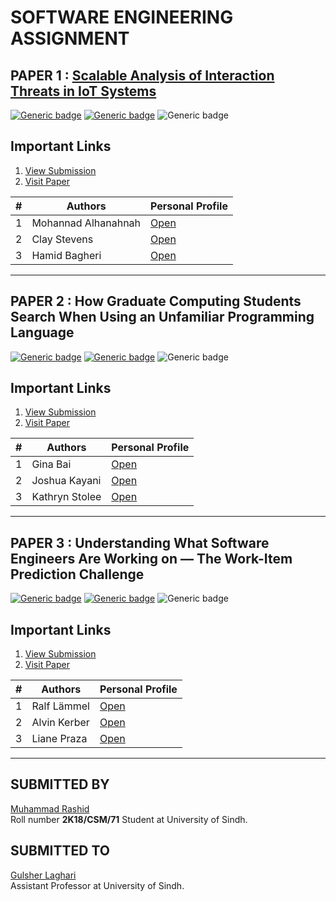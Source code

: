 # SOFTWARE ENGINEERING ASSIGNMENT

## PAPER 1 : [Scalable Analysis of Interaction Threats in IoT Systems](https://github.com/talanirashid/SoftwareEng-Assignment/tree/master/Paper1 "View Submission")

[![Generic badge](https://img.shields.io/badge/Conference-ISSTA%202020-orange.svg)](https://conf.researchr.org/home/issta-2020) [![Generic badge](https://img.shields.io/badge/Track-Technical%20Papers-orange.svg)](https://conf.researchr.org/track/issta-2020/issta-2020-papers) ![Generic badge](https://img.shields.io/badge/When-Tue%2021%20Jul%202020%2013%3A50%20--%2014%3A10-orange.svg)

## Important Links
  
1. [View Submission](https://github.com/talanirashid/SoftwareEng-Assignment/tree/master/Paper1)
2. [Visit Paper](https://conf.researchr.org/details/issta-2020/issta-2020-papers/37/Scalable-Analysis-of-Interaction-Threats-in-IoT-Systems)

|#  |Authors | Personal Profile |
|---|--------|------------------|
|1  | Mohannad Alhanahnah | [Open](https://conf.researchr.org/profile/issta-2020/mohannadalhanahnah)|
|2  | Clay Stevens | [Open](https://conf.researchr.org/profile/issta-2020/claystevens)|
|3  | Hamid Bagheri | [Open](https://conf.researchr.org/profile/issta-2020/hamidbagheri)|

---

## PAPER 2 : How Graduate Computing Students Search When Using an Unfamiliar Programming Language

[![Generic badge](https://img.shields.io/badge/Conference-ICSE%202020-orange.svg)](https://2020.icse-conferences.org/) [![Generic badge](https://img.shields.io/badge/Track-ICPC%20Research-orange.svg)](https://conf.researchr.org/track/icpc-2020/icpc-2020-research?track=ICPC%20Research) ![Generic badge](https://img.shields.io/badge/When-Tue%2014%20Jul%202020%2015%3A00%20--%2015%3A12-orange.svg)

## Important Links

1. [View Submission](https://github.com/talanirashid/SoftwareEng-Assignment/tree/master/Paper2)
2. [Visit Paper](https://conf.researchr.org/details/icpc-2020/icpc-2020-research/3/How-Graduate-Computing-Students-Search-When-Using-an-Unfamiliar-Programming-Language)

|# |Authors | Personal Profile |
|---|---|---|
|1  | Gina Bai | [Open](https://conf.researchr.org/profile/icpc-2020/ginabai)|
|2  | Joshua Kayani | [Open](https://conf.researchr.org/profile/icpc-2020/joshuakayani)|
|3  | Kathryn Stolee | [Open](https://conf.researchr.org/profile/icpc-2020/kathrynstolee)|

---

## PAPER 3 : Understanding What Software Engineers Are Working on — The Work-Item Prediction Challenge

[![Generic badge](https://img.shields.io/badge/Conference-ICSE%202020-orange.svg)](https://conf.researchr.org/home/icpc-2020) [![Generic badge](https://img.shields.io/badge/Track-ICPC%20Industry-orange.svg)](https://conf.researchr.org/track/icpc-2020/icpc-2020-industry?track=ICPC%20Industry) ![Generic badge](https://img.shields.io/badge/When-Tue%2014%20Jul%202020%2015%3A48%20--%2016%3A00-orange.svg)

## Important Links
  
1. [View Submission](https://github.com/talanirashid/SoftwareEng-Assignment/tree/master/Paper3)
2. [Visit Paper](https://conf.researchr.org/details/icpc-2020/icpc-2020-industry/3/Understanding-What-Software-Engineers-Are-Working-on-The-Work-Item-Prediction-Chall)

|# |Authors | Personal Profile |
|---|---|---|
|1  | Ralf Lämmel | [Open](https://conf.researchr.org/profile/icpc-2020/ralflammel)|
|2  | Alvin Kerber | [Open](https://conf.researchr.org/profile/icpc-2020/alvinkerber)|
|3  | Liane Praza | [Open](https://conf.researchr.org/profile/icpc-2020/lianepraza)|


---

## SUBMITTED BY

[Muhammad Rashid](https://github.com/talanirashid 'talanirashid')\
Roll number **2K18/CSM/71**
Student at University of Sindh.

## SUBMITTED TO

[Gulsher Laghari](https://github.com/glaghari 'glaghari')\
Assistant Professor at University of Sindh.

